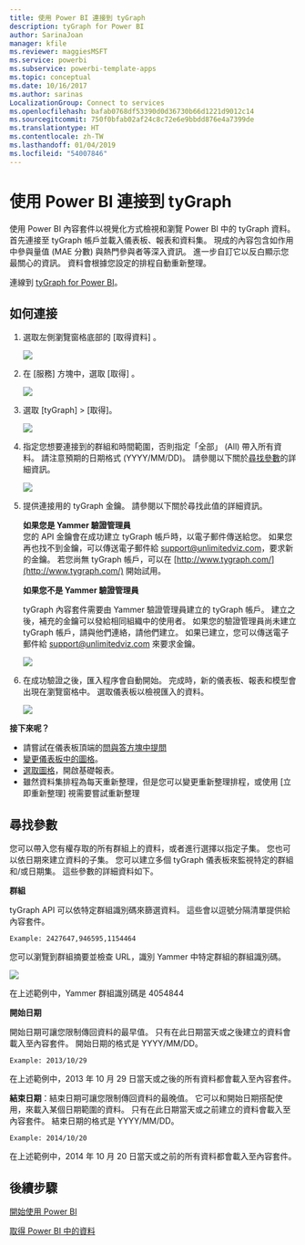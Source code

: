 ```yaml
---
title: 使用 Power BI 連接到 tyGraph
description: tyGraph for Power BI
author: SarinaJoan
manager: kfile
ms.reviewer: maggiesMSFT
ms.service: powerbi
ms.subservice: powerbi-template-apps
ms.topic: conceptual
ms.date: 10/16/2017
ms.author: sarinas
LocalizationGroup: Connect to services
ms.openlocfilehash: bafab0768df53390d0d36730b66d1221d9012c14
ms.sourcegitcommit: 750f0bfab02af24c8c72e6e9bbdd876e4a7399de
ms.translationtype: HT
ms.contentlocale: zh-TW
ms.lasthandoff: 01/04/2019
ms.locfileid: "54007846"
---
```

# <a name="connect-to-tygraph--with-power-bi"></a>使用 Power BI 連接到 tyGraph
使用 Power BI 內容套件以視覺化方式檢視和瀏覽 Power BI 中的 tyGraph 資料。 首先連接至 tyGraph 帳戶並載入儀表板、報表和資料集。 現成的內容包含如作用中參與量值 (MAE 分數) 與熱門參與者等深入資訊。 進一步自訂它以反白顯示您最關心的資訊。  資料會根據您設定的排程自動重新整理。

連線到 [tyGraph for Power BI](https://app.powerbi.com/getdata/services/tygraph)。

## <a name="how-to-connect"></a>如何連接
1. 選取左側瀏覽窗格底部的 [取得資料]  。
   
   ![](media/service-connect-to-tygraph/getdata.png)
2. 在 [服務]  方塊中，選取 [取得] 。
   
   ![](media/service-connect-to-tygraph/services.png)
3. 選取 [tyGraph] \> [取得]。
   
   ![](media/service-connect-to-tygraph/tygraph.png)
4. 指定您想要連接到的群組和時間範圍，否則指定「全部」 (All) 帶入所有資料。 請注意預期的日期格式 (YYYY/MM/DD)。 請參閱以下關於[尋找參數](#FindingParams)的詳細資訊。
   
   ![](media/service-connect-to-tygraph/parameters.png)
5. 提供連接用的 tyGraph 金鑰。 請參閱以下關於尋找此值的詳細資訊。
   
    **如果您是 Yammer 驗證管理員**  
    您的 API 金鑰會在成功建立 tyGraph 帳戶時，以電子郵件傳送給您。 如果您再也找不到金鑰，可以傳送電子郵件給 support@unlimitedviz.com，要求新的金鑰。 若您尚無 tyGraph 帳戶，可以在 [http://www.tygraph.com/](http://www.tygraph.com/) 開始試用。 
   
    **如果您不是 Yammer 驗證管理員**
   
    tyGraph 內容套件需要由 Yammer 驗證管理員建立的 tyGraph 帳戶。 建立之後，補充的金鑰可以發給相同組織中的使用者。 如果您的驗證管理員尚未建立 tyGraph 帳戶，請與他們連絡，請他們建立。 如果已建立，您可以傳送電子郵件給 <support@unlimitedviz.com> 來要求金鑰。
   
    ![](media/service-connect-to-tygraph/creds.png)
6. 在成功驗證之後，匯入程序會自動開始。 完成時，新的儀表板、報表和模型會出現在瀏覽窗格中。 選取儀表板以檢視匯入的資料。
   
    ![](media/service-connect-to-tygraph/dashboard.png)

**接下來呢？**

* 請嘗試在儀表板頂端的[問與答方塊中提問](consumer/end-user-q-and-a.md)
* [變更儀表板中的圖格](service-dashboard-edit-tile.md)。
* [選取圖格](consumer/end-user-tiles.md)，開啟基礎報表。
* 雖然資料集排程為每天重新整理，但是您可以變更重新整理排程，或使用 [立即重新整理] 視需要嘗試重新整理

<a name="FindingParams"></a>

## <a name="finding-parameters"></a>尋找參數
您可以帶入您有權存取的所有群組上的資料，或者進行選擇以指定子集。 您也可以依日期來建立資料的子集。 您可以建立多個 tyGraph 儀表板來監視特定的群組和/或日期集。 這些參數的詳細資料如下。

**群組**

tyGraph API 可以依特定群組識別碼來篩選資料。 這些會以逗號分隔清單提供給內容套件。 

    Example: 2427647,946595,1154464


您可以瀏覽到群組摘要並檢查 URL，識別 Yammer 中特定群組的群組識別碼。

![](media/service-connect-to-tygraph/yammer.png)

在上述範例中，Yammer 群組識別碼是 4054844

**開始日期**

開始日期可讓您限制傳回資料的最早值。 只有在此日期當天或之後建立的資料會載入至內容套件。 開始日期的格式是 YYYY/MM/DD。 

    Example: 2013/10/29

在上述範例中，2013 年 10 月 29 日當天或之後的所有資料都會載入至內容套件。 

**結束日期**：結束日期可讓您限制傳回資料的最晚值。 它可以和開始日期搭配使用，來載入某個日期範圍的資料。 只有在此日期當天或之前建立的資料會載入至內容套件。 結束日期的格式是 YYYY/MM/DD。 

    Example: 2014/10/20

在上述範例中，2014 年 10 月 20 日當天或之前的所有資料都會載入至內容套件。 

## <a name="next-steps"></a>後續步驟
[開始使用 Power BI](service-get-started.md)

[取得 Power BI 中的資料](service-get-data.md)

